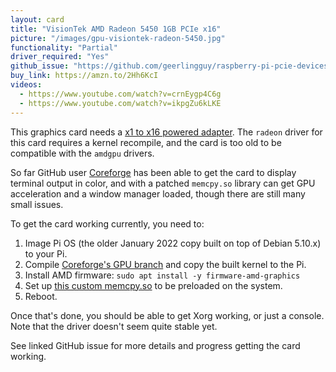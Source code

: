 ```yaml
---
layout: card
title: "VisionTek AMD Radeon 5450 1GB PCIe x16"
picture: "/images/gpu-visiontek-radeon-5450.jpg"
functionality: "Partial"
driver_required: "Yes"
github_issue: "https://github.com/geerlingguy/raspberry-pi-pcie-devices/issues/4"
buy_link: https://amzn.to/2Hh6KcI
videos:
  - https://www.youtube.com/watch?v=crnEygp4C6g
  - https://www.youtube.com/watch?v=ikpgZu6kLKE
---
```

This graphics card needs a [x1 to x16 powered adapter](https://amzn.to/3dZQM2u). The `radeon` driver for this card requires a kernel recompile, and the card is too old to be compatible with the `amdgpu` drivers.

So far GitHub user [Coreforge](https://github.com/Coreforge) has been able to get the card to display terminal output in color, and with a patched `memcpy.so` library can get GPU acceleration and a window manager loaded, though there are still many small issues.

To get the card working currently, you need to:

  1. Image Pi OS (the older January 2022 copy built on top of Debian 5.10.x) to your Pi.
  2. Compile [Coreforge's GPU branch](https://github.com/Coreforge/linux/pull/1) and copy the built kernel to the Pi.
  3. Install AMD firmware: `sudo apt install -y firmware-amd-graphics`
  4. Set up [this custom memcpy.so](https://gist.github.com/Coreforge/91da3d410ec7eb0ef5bc8dee24b91359) to be preloaded on the system.
  5. Reboot.

Once that's done, you should be able to get Xorg working, or just a console. Note that the driver doesn't seem quite stable yet.

See linked GitHub issue for more details and progress getting the card working.
